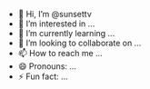 - 👋 Hi, I’m @sunsettv
- 👀 I’m interested in ...
- 🌱 I’m currently learning ...
- 💞️ I’m looking to collaborate on ...
- 📫 How to reach me ...
- 😄 Pronouns: ...
- ⚡ Fun fact: ...

<!---
sunsettv/sunsettv is a ✨ special ✨ repository because its `README.md` (this file) appears on your GitHub profile.
You can click the Preview link to take a look at your changes.
--->
